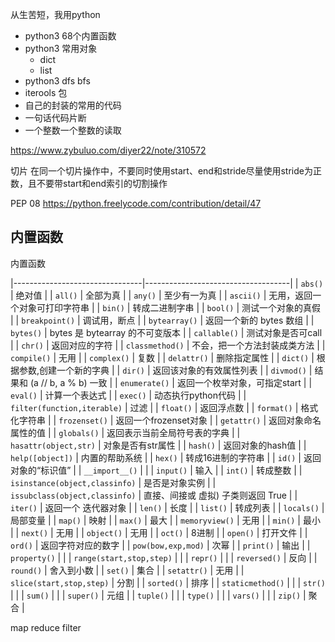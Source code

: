 从生苦短，我用python


- python3 68个内置函数
- python3 常用对象
    - dict
    - list
- python3 dfs bfs
- iterools 包
- 自己的封装的常用的代码
- 一句话代码片断
- 一个整数一个整数的读取

https://www.zybuluo.com/diyer22/note/310572

切片
在同一个切片操作中，不要同时使用start、end和stride尽量使用stride为正数，且不要带start和end索引的切割操作

PEP 08 https://python.freelycode.com/contribution/detail/47

## 内置函数

内置函数

|--------------------------------|------------------------------------|
| `abs()`                        | 绝对值                             |
| `all()`                        | 全部为真                           |
| `any()`                        | 至少有一为真                       |
| `ascii()`                      | 无用，返回一个对象可打印字符串     |
| `bin()`                        | 转成二进制字串                     |
| `bool()`                       | 测试一个对象的真假                 |
| `breakpoint()`                 | 调试用，断点                       |
| `bytearray()`                  | 返回一个新的 bytes 数组            |
| `bytes()`                      | bytes 是 bytearray 的不可变版本    |
| `callable()`                   | 测试对象是否可call                 |
| `chr()`                        | 返回对应的字符                     |
| `classmethod()`                | 不会，把一个方法封装成类方法       |
| `compile()`                    | 无用                               |
| `complex()`                    | 复数                               |
| `delattr()`                    | 删除指定属性                       |
| `dict()`                       | 根据参数,创建一个新的字典          |
| `dir()`                        | 返回该对象的有效属性列表           |
| `divmod()`                     | 结果和 (a // b, a % b) 一致        |
| `enumerate()`                  | 返回一个枚举对象，可指定start      |
| `eval()`                       | 计算一个表达式                     |
| `exec()`                       | 动态执行python代码                 |
| `filter(function,iterable)`    | 过滤                               |
| `float()`                      | 返回浮点数                         |
| `format()`                     | 格式化字符串                       |
| `frozenset()`                  | 返回一个frozenset对象              |
| `getattr()`                    | 返回对象命名属性的值               |
| `globals()`                    | 返回表示当前全局符号表的字典       |
| `hasattr(object,str)`          | 对象是否有str属性                  |
| `hash()`                       | 返回对象的hash值                   |
| `help([object])`               | 内置的帮助系统                     |
| `hex()`                        | 转成16进制的字符串                 |
| `id()`                         | 返回对象的“标识值”                 |
| `__import__()`                 |                                    |
| `input()`                      | 输入                               |
| `int()`                        | 转成整数                           |
| `isinstance(object,classinfo)` | 是否是对象实例                     |
| `issubclass(object,classinfo)` | 直接、间接或 虚拟) 子类则返回 True |
| `iter()`                       | 返回一个 迭代器对象                |
| `len()`                        | 长度                               |
| `list()`                       | 转成列表                           |
| `locals()`                     | 局部变量                           |
| `map()`                        | 映射                               |
| `max()`                        | 最大                               |
| `memoryview()`                 | 无用                               |
| `min()`                        | 最小                               |
| `next()`                       | 无用                               |
| `object()`                     | 无用                               |
| `oct()`                        | 8进制                              |
| `open()`                       | 打开文件                           |
| `ord()`                        | 返回字符对应的数字                 |
| `pow(bow,exp,mod)`             | 次幂                               |
| `print()`                      | 输出                               |
| `property()`                   |                                    |
| `range(start,stop,step)`       |                                    |
| `repr()`                       |                                    |
| `reversed()`                   | 反向                               |
| `round()`                      | 舍入到小数                         |
| `set()`                        | 集合                               |
| `setattr()`                    | 无用                               |
| `slice(start,stop,step)`       | 分割                               |
| `sorted()`                     | 排序                               |
| `staticmethod()`               |                                    |
| `str()`                        |                                    |
| `sum()`                        |                                    |
| `super()`                      | 元组                               |
| `tuple()`                      |                                    |
| `type()`                       |                                    |
| `vars()`                       |                                    |
| `zip()`                        | 聚合                               |


map
reduce
filter
